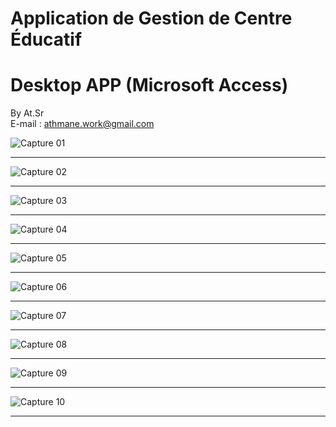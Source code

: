 # Application de Gestion de Centre Éducatif
# Desktop APP (Microsoft Access)

By At.Sr </br>
E-mail : athmane.work@gmail.com

![Capture 01](https://github.com/AtSr-47/Gesstion-de-Centre-ducatif/blob/master/ScreenShots/Screenshot%202022-10-01%20033958.png)
		 
---------------------------------------
![Capture 02](https://github.com/AtSr-47/Gesstion-de-Centre-ducatif/blob/master/ScreenShots/Screenshot%202022-10-01%20034207.png)
		 
---------------------------------------
![Capture 03](https://github.com/AtSr-47/Gesstion-de-Centre-ducatif/blob/master/ScreenShots/Screenshot%202022-10-01%20034233.png)
		 
---------------------------------------
![Capture 04](https://github.com/AtSr-47/Gesstion-de-Centre-ducatif/blob/master/ScreenShots/Screenshot%202022-10-01%20034257.png)
		 
---------------------------------------
![Capture 05](https://github.com/AtSr-47/Gesstion-de-Centre-ducatif/blob/master/ScreenShots/Screenshot%202022-10-01%20034310.png)
		 
---------------------------------------
![Capture 06](https://github.com/AtSr-47/Gesstion-de-Centre-ducatif/blob/master/ScreenShots/Screenshot%202022-10-01%20034328.png)
		 
---------------------------------------
![Capture 07](https://github.com/AtSr-47/Gesstion-de-Centre-ducatif/blob/master/ScreenShots/Screenshot%202022-10-01%20034339.png)
		 
---------------------------------------
![Capture 08](https://github.com/AtSr-47/Gesstion-de-Centre-ducatif/blob/master/ScreenShots/Screenshot%202022-10-01%20034352.png)
		 
---------------------------------------
![Capture 09](https://github.com/AtSr-47/Gesstion-de-Centre-ducatif/blob/master/ScreenShots/Screenshot%202022-10-01%20034405.png)
		 
---------------------------------------
![Capture 10](https://github.com/AtSr-47/Gesstion-de-Centre-ducatif/blob/master/ScreenShots/Screenshot%202022-10-01%20034416.png)
		 
---------------------------------------
